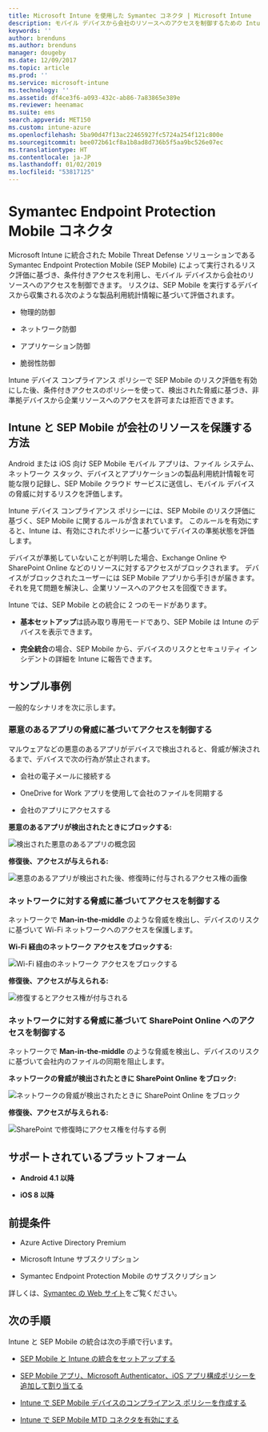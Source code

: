 ```yaml
---
title: Microsoft Intune を使用した Symantec コネクタ | Microsoft Intune
description: モバイル デバイスから会社のリソースへのアクセスを制御するための Intune と Symantec Endpoint Protection Mobile の統合について説明します。
keywords: ''
author: brenduns
ms.author: brenduns
manager: dougeby
ms.date: 12/09/2017
ms.topic: article
ms.prod: ''
ms.service: microsoft-intune
ms.technology: ''
ms.assetid: df4ce3f6-a093-432c-ab86-7a83865e389e
ms.reviewer: heenamac
ms.suite: ems
search.appverid: MET150
ms.custom: intune-azure
ms.openlocfilehash: 5ba90d47f13ac22465927fc5724a254f121c800e
ms.sourcegitcommit: bee072b61cf8a1b8ad8d736b5f5aa9bc526e07ec
ms.translationtype: HT
ms.contentlocale: ja-JP
ms.lasthandoff: 01/02/2019
ms.locfileid: "53817125"
---
```

# <a name="symantec-endpoint-protection-mobile-connector"></a>Symantec Endpoint Protection Mobile コネクタ

Microsoft Intune に統合された Mobile Threat Defense ソリューションである Symantec Endpoint Protection Mobile (SEP Mobile) によって実行されるリスク評価に基づき、条件付きアクセスを利用し、モバイル デバイスから会社のリソースへのアクセスを制御できます。 リスクは、SEP Mobile を実行するデバイスから収集される次のような製品利用統計情報に基づいて評価されます。

-   物理的防御

-   ネットワーク防御

-   アプリケーション防御

-   脆弱性防御

Intune デバイス コンプライアンス ポリシーで SEP Mobile のリスク評価を有効にした後、条件付きアクセスのポリシーを使って、検出された脅威に基づき、非準拠デバイスから企業リソースへのアクセスを許可または拒否できます。

## <a name="how-do-intune-and-sep-mobile-help-protect-your-company-resources"></a>Intune と SEP Mobile が会社のリソースを保護する方法

Android または iOS 向け SEP Mobile モバイル アプリは、ファイル システム、ネットワーク スタック、デバイスとアプリケーションの製品利用統計情報を可能な限り記録し、SEP Mobile クラウド サービスに送信し、モバイル デバイスの脅威に対するリスクを評価します。

Intune デバイス コンプライアンス ポリシーには、SEP Mobile のリスク評価に基づく、SEP Mobile に関するルールが含まれています。 このルールを有効にすると、Intune は、有効にされたポリシーに基づいてデバイスの準拠状態を評価します。

デバイスが準拠していないことが判明した場合、Exchange Online や SharePoint Online などのリソースに対するアクセスがブロックされます。 デバイスがブロックされたユーザーには SEP Mobile アプリから手引きが届きます。それを見て問題を解決し、企業リソースへのアクセスを回復できます。

Intune では、SEP Mobile との統合に 2 つのモードがあります。

-   **基本セットアップ**は読み取り専用モードであり、SEP Mobile は Intune のデバイスを表示できます。

-   **完全統合**の場合、SEP Mobile から、デバイスのリスクとセキュリティ インシデントの詳細を Intune に報告できます。

## <a name="sample-scenarios"></a>サンプル事例

一般的なシナリオを次に示します。

### <a name="control-access-based-on-threats-from-malicious-apps"></a>悪意のあるアプリの脅威に基づいてアクセスを制御する

マルウェアなどの悪意のあるアプリがデバイスで検出されると、脅威が解決されるまで、デバイスで次の行為が禁止されます。

-   会社の電子メールに接続する

-   OneDrive for Work アプリを使用して会社のファイルを同期する

-   会社のアプリにアクセスする

**悪意のあるアプリが検出されたときにブロックする:**

![検出された悪意のあるアプリの概念図](./media/symantec-arch-1.png)

**修復後、アクセスが与えられる:**

![悪意のあるアプリが検出された後、修復時に付与されるアクセス権の画像](./media/symantec-arch-2.png)

### <a name="control-access-based-on-threat-to-network"></a>ネットワークに対する脅威に基づいてアクセスを制御する

ネットワークで **Man-in-the-middle** のような脅威を検出し、デバイスのリスクに基づいて Wi-Fi ネットワークへのアクセスを保護します。

**Wi-Fi 経由のネットワーク アクセスをブロックする:**

![Wi-Fi 経由のネットワーク アクセスをブロックする](./media/symantec-arch-3.png)

**修復後、アクセスが与えられる:**

![修復するとアクセス権が付与される](./media/symantec-arch-4.png)

### <a name="control-access-to-sharepoint-online-based-on-threat-to-network"></a>ネットワークに対する脅威に基づいて SharePoint Online へのアクセスを制御する

ネットワークで **Man-in-the-middle** のような脅威を検出し、デバイスのリスクに基づいて会社内のファイルの同期を阻止します。

**ネットワークの脅威が検出されたときに SharePoint Online をブロック:**

![ネットワークの脅威が検出されたときに SharePoint Online をブロック](./media/symantec-arch-5.png)

**修復後、アクセスが与えられる:**

![SharePoint で修復時にアクセス権を付与する例](./media/symantec-arch-6.png)

## <a name="supported-platforms"></a>サポートされているプラットフォーム

-   **Android 4.1 以降**

-   **iOS 8 以降**

## <a name="pre-requisites"></a>前提条件

-   Azure Active Directory Premium

-   Microsoft Intune サブスクリプション

-   Symantec Endpoint Protection Mobile のサブスクリプション

詳しくは、[Symantec の Web サイト](https://www.skycure.com/skycure-microsoft-integration/)をご覧ください。

## <a name="next-steps"></a>次の手順

Intune と SEP Mobile の統合は次の手順で行います。

- [SEP Mobile と Intune の統合をセットアップする](skycure-mtd-connector-integration.md)

- [SEP Mobile アプリ、Microsoft Authenticator、iOS アプリ構成ポリシーを追加して割り当てる](mtd-apps-ios-app-configuration-policy-add-assign.md)

- [Intune で SEP Mobile デバイスのコンプライアンス ポリシーを作成する](mtd-device-compliance-policy-create.md)

- [Intune で SEP Mobile MTD コネクタを有効にする](mtd-connector-enable.md)
